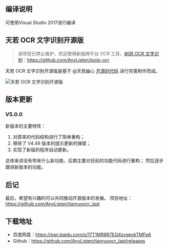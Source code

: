 ## 编译说明

可使用Visual Studio 2017进行编译

## 天若 OCR 文字识别开源版
> 该项目已停止维护，欢迎使用新版跨平台 OCR 工具，[树洞 OCR 文字识别](https://github.com/AnyListen/tools-ocr)：https://github.com/AnyListen/tools-ocr

天若 OCR 文字识别开源版是基于 @天若幽心  [开源的代码](https://github.com/tianruoyouxin/tianruoocr_last) 进行完善制作而成。

![天若 OCR 文字识别开源版](http://img.luooqi.com/FqgLxwq7qu7_OLBr5HYO_bi7Rpbw)

## 版本更新
### V5.0.0
新版本的主要特性：
1. 对原来的代码结构进行了简单重构；
2. 移除了 V4.49 版本的提示更新的弹窗；
3. 实现了新版的程序自动更新。

总体来讲没有带来什么新功能，后期主要对目前的功能代码进行重构；
然后逐步跟进新版本的功能。

## 后记
最后，希望有兴趣的可以共同推动开源版本的发展。
项目地址：https://github.com/AnyListen/tianruoocr_last

## 下载地址
- 百度网盘：https://pan.baidu.com/s/17T1MR6R7EQ4zvgeokTMFeA
- Github：https://github.com/AnyListen/tianruoocr_last/releases
